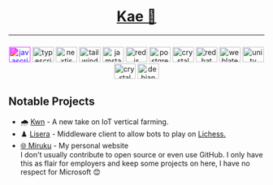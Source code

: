 <div align="center">
<a href="https://hytracer.ink"><h1>Kae 🤍</h1></a>
</div>

---

###

<div align="center">
  <img src="https://cdn.jsdelivr.net/gh/devicons/devicon/icons/javascript/javascript-original.svg" height="30" width="42" alt="javascript logo"  style="filter: invert(12%) sepia(63%) saturate(6234%) hue-rotate(246deg) brightness(87%) contrast(156%);"/>
  <img src="https://cdn.jsdelivr.net/gh/devicons/devicon/icons/typescript/typescript-plain.svg" height="30" width="42" alt="typescript logo"  />
  <img src="https://cdn.jsdelivr.net/gh/devicons/devicon/icons/nextjs/react-original.svg" height="30" width="42" alt="nextjs logo"  />
  <img src="https://cdn.jsdelivr.net/gh/devicons/devicon/icons/tailwindcss/tailwindcss-original.svg" height="30" width="42" alt="tailwind logo"  />
  <img src="https://cdn.jsdelivr.net/gh/devicons/devicon/icons/jamstack/jamstack-original.svg" height="30" width="42" alt="jamstack logo"  />
  <img src="https://cdn.jsdelivr.net/gh/devicons/devicon/icons/redis/redis-original.svg" height="30" width="42" alt="redis logo"  />
  <img src="https://cdn.jsdelivr.net/gh/devicons/devicon/icons/postgresql/postgresql-original.svg" height="30" width="42" alt="postgresql logo"  />
  <img src="https://cdn.jsdelivr.net/gh/devicons/devicon/icons/mongodb/mongodb-original.svg" height="30" width="42" alt="crystal logo"  />
  <img src="https://cdn.jsdelivr.net/gh/devicons/devicon/icons/csharp/csharp-original.svg" height="30" width="42" alt="redhat logo"  />
  <img src="https://cdn.jsdelivr.net/gh/devicons/devicon/icons/go/go-original.svg" height="30" width="42" alt="weblate logo"  />
  <img src="https://cdn.jsdelivr.net/gh/devicons/devicon/icons/unity/unity-original.svg" height="30" width="42" alt="unity logo"  />
  <img src="https://cdn.jsdelivr.net/gh/devicons/devicon/icons/crystal/crystal-original.svg" height="30" width="42" alt="crystal logo"  />
  <img src="https://cdn.jsdelivr.net/gh/devicons/devicon/icons/debian/debian-original.svg" height="30" width="42" alt="debian logo"  />
  
</div>

###

<h2 align="left">Notable Projects</h2>
<p><ul>
  <li>🌧️ <a href="https://wiilink24.com">Kwn</a> - A new take on IoT vertical farming.</li>
  <li>♟️ <a href="https://vignetteapp.org">Lisera</a> - Middleware client to allow bots to play on <a href="lichess.org">Lichess.</li>
  <li>🌐 <a href="https://www.kae.si">Miruku</a> - My personal website</li>
  I don't usually contribute to open source or even use GitHub. I only have this as flair for employers and keep some projects on here, I have no respect for Microsoft 😊
  </ul></p>

